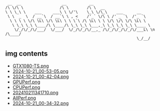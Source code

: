 
```
 __  __                  __          __                          
/\ \/\ \                /\ \        /\ \  __                     
\ \ \_\ \    ___     ___\ \ \/'\    \_\ \/\_\    ___      __     
 \ \  _  \  / __`\  / __`\ \ , <    /'_` \/\ \ /' _ `\  /'_ `\   
  \ \ \ \ \/\ \L\ \/\ \L\ \ \ \`\ /\ \L\ \ \ \/\ \/\ \/\ \L\ \  
   \ \_\ \_\ \____/\ \____/\ \_\ \_\ \___,_\ \_\ \_\ \_\ \____ \ 
    \/_/\/_/\/___/  \/___/  \/_/\/_/\/__,_ /\/_/\/_/\/_/\/___L\ \n                                                          /\____/
                                                          \_/__/ 
```

## img contents

- [GTX1080-TS.png](img/GTX1080-TS.png)
- [2024-10-21_00-53-05.png](img/2024-10-21_00-53-05.png)
- [2024-10-21_00-42-04.png](img/2024-10-21_00-42-04.png)
- [GPUPerf.png](img/GPUPerf.png)
- [CPUPerf.png](img/CPUPerf.png)
- [202410211341710.png](img/202410211341710.png)
- [AllPerf.png](img/AllPerf.png)
- [2024-10-21_00-34-32.png](img/2024-10-21_00-34-32.png)
